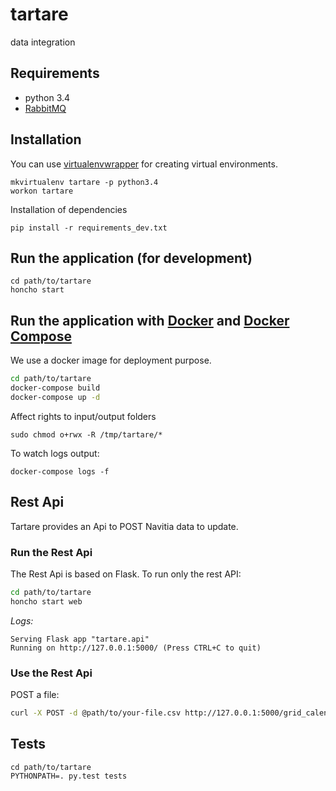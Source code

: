 # tartare
data integration

## Requirements
- python 3.4
- [RabbitMQ](https://www.rabbitmq.com/)

## Installation

You can use [virtualenvwrapper](https://virtualenvwrapper.readthedocs.io/en/latest/) for creating virtual environments.

```
mkvirtualenv tartare -p python3.4
workon tartare
```

Installation of dependencies
```
pip install -r requirements_dev.txt
```

## Run the application (for development)
```
cd path/to/tartare
honcho start
```

## Run the application with [Docker](https://www.docker.com/) and [Docker Compose](https://docs.docker.com/compose/)

We use a docker image for deployment purpose.

``` bash
cd path/to/tartare
docker-compose build
docker-compose up -d
```

Affect rights to input/output folders
```
sudo chmod o+rwx -R /tmp/tartare/*
```

To watch logs output:
 ```
 docker-compose logs -f
 ```

## Rest Api

Tartare provides an Api to POST Navitia data to update.

### Run the Rest Api

The Rest Api is based on Flask. To run only the rest API:

``` bash
cd path/to/tartare
honcho start web
```

*Logs:*

```
Serving Flask app "tartare.api"
Running on http://127.0.0.1:5000/ (Press CTRL+C to quit)
```


### Use the Rest Api

POST a file:

``` bash
curl -X POST -d @path/to/your-file.csv http://127.0.0.1:5000/grid_calendar
```

## Tests
```
cd path/to/tartare
PYTHONPATH=. py.test tests
```
